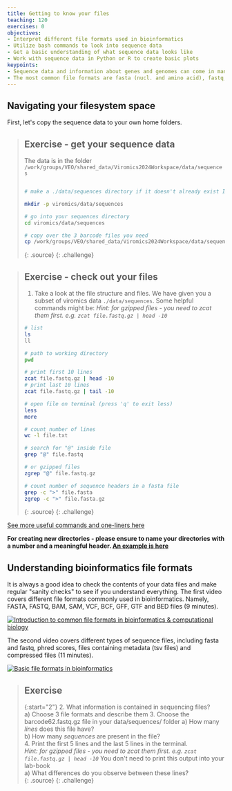 ```yaml
---
title: Getting to know your files
teaching: 120
exercises: 0
objectives:
- Interpret different file formats used in bioinformatics
- Utilize bash commands to look into sequence data
- Get a basic understanding of what sequence data looks like
- Work with sequence data in Python or R to create basic plots
keypoints:
- Sequence data and information about genes and genomes can come in many different formats
- The most common file formats are fasta (nucl. and amino acid), fastq, sam and bam, genbank, gff and tsv files
---
```


## Navigating your filesystem space

First, let's copy the sequence data to your own home folders. 

> ## Exercise - get your sequence data
>The data is in the folder `/work/groups/VEO/shared_data/Viromics2024Workspace/data/sequences`
>
>```bash
>
># make a ./data/sequences directory if it doesn't already exist IN YOUR OWN HOME DIRECTORY
>
>mkdir -p viromics/data/sequences
>
># go into your sequences directory
>cd viromics/data/sequences
>
># copy over the 3 barcode files you need
>cp /work/groups/VEO/shared_data/Viromics2024Workspace/data/sequences/barcode*.fastq.gz ./
>
>```
> {: .source}
{: .challenge}


> ## Exercise - check out your files
> 1. Take a look at the file structure and files. We have given you a subset of viromics data `./data/sequences`. Some helpful commands might be:
> _Hint: for gzipped files - you need to zcat them first. e.g. `zcat file.fastq.gz | head -10`_
> 
> ```bash
> # list
> ls
> ll
>
> # path to working directory
> pwd
>
> # print first 10 lines
> zcat file.fastq.gz | head -10
> # print last 10 lines
> zcat file.fastq.gz | tail -10
>
> # open file on terminal (press 'q' to exit less)
> less
> more
>
> # count number of lines
> wc -l file.txt
>
> # search for "@" inside file 
> grep "@" file.fastq
>
> # or gzipped files
> zgrep "@" file.fastq.gz
> 
> # count number of sequence headers in a fasta file
> grep -c ">" file.fasta
> zgrep -c ">" file.fasta.gz
> ```
> {: .source}
{: .challenge}


[See more useful commands and one-liners here](https://github.com/vmkhot/useful-scripts/blob/main/Linux%20Commands%20Cheat%20Sheet.md#linux-commands-cheat-sheet)

**For creating new directories - please ensure to name your directories with a number and a meaningful header. [An example is here](https://mgxlab.github.io/Viromics2024/draco/index.html#file-structure)**

## Understanding bioinformatics file formats

It is always a good idea to check the contents of your data files and make regular "sanity checks" to see if you understand everything. The first video covers different file formats commonly used in bioinformatics. Namely, FASTA, FASTQ, BAM, SAM, VCF, BCF, GFF, GTF and BED files (9 minutes).

[![Introduction to common file formats in bioinformatics & computational biology](https://img.youtube.com/vi/KZ2wqKFerG0/0.jpg)](https://www.youtube.com/watch?v=KZ2wqKFerG0&ab_channel=edu-ome)

The second video covers different types of sequence files, including fasta and fastq, phred scores, files containing metadata (tsv files) and compressed files (11 minutes).

[![Basic file formats in bioinformatics](https://img.youtube.com/vi/D4WDdAbZW1Y/0.jpg)]( https://www.youtube.com/watch?v=D4WDdAbZW1Y&ab_channel=BasE.Dutilh)

> ## Exercise
>
> {:start="2"}
> 2. What information is contained in sequencing files?  
>     a) Choose 3 file formats and describe them
> 3. Choose the barcode62.fastq.gz file in your data/sequences/ folder
>     a) How many _lines_ does this file have?  
>     b) How many _sequences_ are present in the file?  
> 4. Print the first 5 lines and the last 5 lines in the terminal.  
>   _Hint: for gzipped files - you need to zcat them first. e.g. `zcat file.fastq.gz | head -10`_
>   You don't need to print this output into your lab-book  
>     a) What differences do you observe between these lines?  
> {: .source}
{: .challenge}
